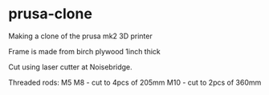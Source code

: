 # prusa-clone
Making a clone of the prusa mk2 3D printer

Frame is made from birch plywood 1inch thick

Cut using laser cutter at Noisebridge.

Threaded rods:
M5
M8   - cut to 4pcs of 205mm
M10  - cut to 2pcs of 360mm
